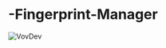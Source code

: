 # -Fingerprint-Manager

![VovDev]((https://github.com/Turbik2/-Fingerprint-Manager/blob/main/assets/VovDev.png))
